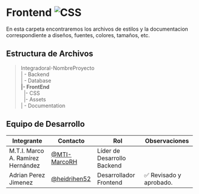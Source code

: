 # Frontend ![CSS](    https://img.shields.io/badge/CSS-239120?&style=for-the-badge&logo=css3&logoColor=white)


 En esta carpeta encontraremos los archivos de estilos y la documentacion correspondiente a diseños, fuentes, colores, tamaños, etc.
## Estructura de Archivos

>IntegradoraI-NombreProyecto<br>
>| - Backend <br>
>| - Database<br>
>**|- FrontEnd**<br>
>&nbsp;&nbsp;|- CSS<br>
>&nbsp;&nbsp;|- Assets<br>
>| - Documentation<br>


## Equipo de Desarrollo

|Integrante|Contacto|Rol|Observaciones|
|------------|--------|---|---|
|M.T.I. Marco A. Ramírez Hernández|[@MTI-MarcoRH](https://github.com/MTI-MarcoRH)|Líder de Desarrollo Backend||✅ Revisado y aprobado (9/10)|
|Adrian Perez Jimenez |[@heidrihen52](https://github.com/heidrihen52)|Desarrollador Frontend|✅ Revisado y aprobado.|
